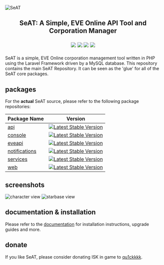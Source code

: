 ![SeAT](http://i.imgur.com/aPPOxSK.png)

<h2 align="center">
SeAT: A Simple, EVE Online API Tool and Corporation Manager

<br>

<a href="https://packagist.org/packages/eveseat/seat"><img src="https://poser.pugx.org/eveseat/seat/v/stable" /></a>
<a href="https://packagist.org/packages/eveseat/seat"><img src="https://poser.pugx.org/eveseat/seat/v/unstable" /></a>
<a href="https://packagist.org/packages/eveseat/seat"><img src="https://poser.pugx.org/eveseat/seat/license" /></a>
<a href="http://seat-docs.readthedocs.org/en/latest/"><img src="https://readthedocs.org/projects/seat-docs/badge/?version=latest" /></a>

</h2>

SeAT is a simple, EVE Online corporation management tool written in PHP using the Laravel Framework driven by a MySQL database.
This repository contains the main SeAT Repository. It can be seen as the 'glue' for all of the SeAT core packages.  

## packages
For the **actual** SeAT source, please refer to the following package repositories:  

| Package Name   | Version        |
|----------------|:-------------:|
| [api](https://github.com/eveseat/api) | [![Latest Stable Version](https://poser.pugx.org/eveseat/api/v/stable)](https://packagist.org/packages/eveseat/api) |
| [console](https://github.com/eveseat/console) | [![Latest Stable Version](https://poser.pugx.org/eveseat/console/v/stable)](https://packagist.org/packages/eveseat/console) |
| [eveapi](https://github.com/eveseat/eveapi) | [![Latest Stable Version](https://poser.pugx.org/eveseat/eveapi/v/stable)](https://packagist.org/packages/eveseat/eveapi) |
| [notifications](https://github.com/eveseat/notifications) | [![Latest Stable Version](https://poser.pugx.org/eveseat/notifications/v/stable)](https://packagist.org/packages/eveseat/notifications) |
| [services](https://github.com/eveseat/services) | [![Latest Stable Version](https://poser.pugx.org/eveseat/services/v/stable)](https://packagist.org/packages/eveseat/services) |
| [web](https://github.com/eveseat/web) | [![Latest Stable Version](https://poser.pugx.org/eveseat/web/v/stable)](https://packagist.org/packages/eveseat/web) |

## screenshots
![character view](https://i.imgur.com/hxfcYll.png)
![starbase view](https://i.imgur.com/qFX2lDS.png)

## documentation & installation
Please refer to the [documentation](http://seat-docs.rtfd.org) for installation instructions, upgrade guides and more.

## donate
If you like SeAT, please consider donating ISK in game to [qu1ckkkk](https://gate.eveonline.com/Profile/qu1ckkkk).
